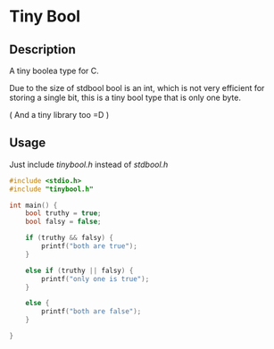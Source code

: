 # Tiny Bool

## Description

A tiny boolea type for C.

Due to the size of stdbool bool is an int,
which is not very efficient for storing a single bit,
this is a tiny bool type that is only one byte.

( And a tiny library too =D )

## Usage

Just include _tinybool.h_ instead of _stdbool.h_

```c
#include <stdio.h>
#include "tinybool.h"

int main() {
    bool truthy = true;
    bool falsy = false;

    if (truthy && falsy) {
        printf("both are true");
    }

    else if (truthy || falsy) {
        printf("only one is true");
    }

    else {
        printf("both are false");
    }

}
```

